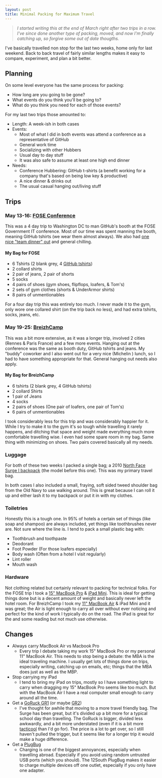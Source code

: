 ```yaml
---
layout: post
title: Minimal Packing for Maximum Travel
---
```


> _I started writing this at the end of March right after two trips in a row. I've since done another type of packing, moved, and now I'm finally catching up, so forgive some out of date thougths._

I've basically travelled non stop for the last two weeks, home only for last weekend. Back to back travel of fairly similar lengths makes it easy to compare, experiment, and plan a bit better.

## Planning

On some level everyone has the same process for packing:

- How long are you going to be gone?
- What events do you think you'll be going to?
- What do you think you need for each of those events?

For my last two trips those amounted to:

- Length: A week-ish in both cases
- Events:
    - Most of what I did in both events was attend a conference as a representative of GitHub
    - General work time
    - Socializing with other Hubbers
    - Usual day to day stuff
    - It was also safe to assume at least one high end dinner
- Needs:
    - Conference Hubbering: GitHub t-shirts (a benefit working for a company that's based on being low key & productive)
    - A nice dinner & drinks out
    - The usual casual hanging out/living stuff

## Trips

### May 13-16: [FOSE Conference](http://www.fose.com/Events/Government-Technology/Home.aspx)
This was a 4 day trip to Washington DC to man GitHub's booth at the FOSE Government IT conference. Most of our time was spent manning the booth, meaning GitHub tshirts (we wear them almost always). We also had [one nice "team dinner" out](http://graffiatodc.com/) and general chilling.

#### My Bag for FOSE

- 6 Tshirts (2 blank grey, 4 [GitHub tshirts](https://github.myshopify.com/))
- 2 collard shirts
- 2 pair of jeans, 2 pair of shorts
- 5 socks
- 4 pairs of shoes (gym shoes, flipflops, loafers, & Tom's)
- 2 sets of gym clothes (shorts & UnderArmor shirts)
- 8 pairs of unmentionables

For a four day trip this was entirely too much. I never made it to the gym, only wore one collared shirt (on the trip back no less), and had extra tshirts, socks, jeans, etc.

### May 19-25: [BreizhCamp](http://www.breizhcamp.org/)
This was  a bit more extensive, as it was a longer trip, involved 2 cities (Rennes & Paris France) and a few more events. Hanging out at the conference was the same as booth duty, GitHub tshirts and jeans. My "buddy" coworker and I also went out for a very nice (Michelin <i class="fa fa-star"></i><i class="fa fa-star"></i>) lunch, so I had to have something appropriate for that. General hanging out needs also apply.

#### My Bag for BreizhCamp

- 6 tshirts (2 blank grey, 4 GitHub tshirts)
- 2 collard Shirts
- 1 pair of Jeans
- 4 socks
- 2 pairs of shoes (One pair of loafers, one pair of Tom's)
- 6 pairs of unmentionables

I took considerably less for this trip and was considerably happier for it. While I try to make it to the gym it's so tough while travelling it rarely happens, and ditching that space and weight made everything much more comfortable travelling wise. I even had some spare room in my bag. Same thing with minimizing on shoes. Two pairs covered basically all my needs.

### Luggage
For both of these two weeks I packed a single bag; a 2010 [North Face Surge I backpack](http://www.thenorthface.com/catalog/sc-gear/surge-ii-transit-backpack.html) (the model before this one). This was my primary travel bag.

In both cases I also included a small, fraying, soft sided tweed shoulder bag from the Old Navy to use walking around. This is great because I can roll it up and either lash it to my backpack or put it in with my clothes.

### Toiletries
Honestly this is a tough one. In 95% of hotels a certain set of things (like soap and shampoo) are always included, yet things like toothbrushes never are. Not sure where the line is. I tend to pack a small plastic bag with:
- Toothbrush and toothpaste
- Deodorant
- Foot Powder (For those loafers especially)
- Body wash (Often from a hotel I visit regularly)
- Lint roller
- Mouth wash

### Hardware
Not clothing related but certainly relevant to packing for technical folks. For the FOSE trip I took a [15" MacBook Pro](https://www.apple.com/macbook-pro/) & [iPad Mini](https://www.apple.com/ipad-mini/). This is ideal for getting things done but is a decent amount of weight and basically never left the hotel room. For BreizhCamp I took my [11" MacBook Air](https://www.apple.com/macbook-air/) & iPad Mini and it was great; the Air is light enough to carry all over without ever noticing and perfect for the kind of work I typically do on the road. The iPad is great for the <i class="fa fa-plane"></i> and some reading but not much use otherwise.

## Changes
- Always carry MacBook Air vs Macbook Pro
    - Every trip I debate taking my work 15" MacBook Pro or my personal 11" MacBook Air. This needs to stop being a debate: the MBA is the ideal traveling machine. I usually get lots of things done on trips, especially writing, catching up on emails, etc; things that the MBA does just as well as the MBP.
- Stop carrying my iPad
    - I tend to bring my iPad on trips, mostly so I have something light to carry when dragging my 15" MacBook Pro seems like too much. But with the MacBook Air I have a real computer small enough to carry around all the time.
- Get a [GoRuck GR1](http://www.goruck.com/en/gr1) (or maybe [GR2](http://www.goruck.com/en/gr2))
    - I've thought for awhile that moving to a more travel friendly bag. The Surge has been great, but it's divided up a bit more for a typical school day than travelling. The GoRuck is bigger, divided less awkwardly, and a bit more understated (even if it is a bit more [tacticool](http://www.urbandictionary.com/define.php?term=Tacticool) than I'd go for). The price is a lot to get over, so I still haven't pulled the trigger, but it seems like for a longer trip it would make a huge difference.
- Get a [PlugBug](http://www.twelvesouth.com/product/plugbug)
    - Charging is one of the biggest annoyances, especially when travelling abroad. Especially if you avoid using random untrusted USB ports (which you should). The 12South PlugBug makes it easier to charge multiple devices off one outlet, especially if you only have one adapter.
